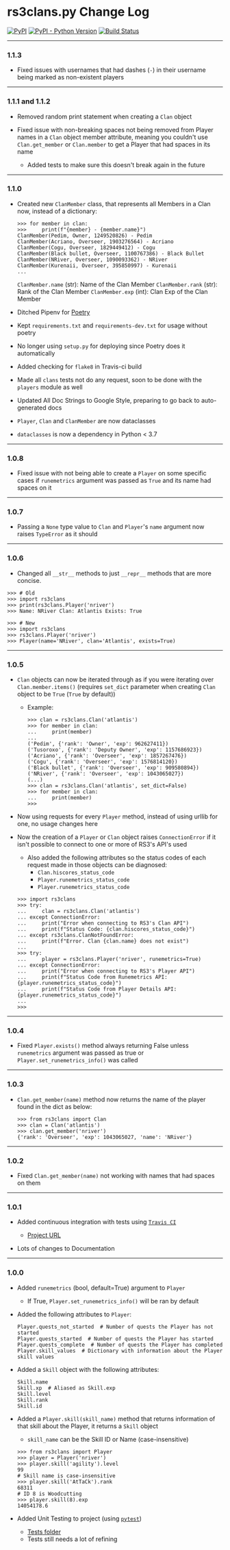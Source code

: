 # rs3clans.py Change Log

[![PyPI](https://img.shields.io/pypi/v/rs3clans.svg)](https://pypi.org/project/rs3clans/) [![PyPI - Python Version](https://img.shields.io/pypi/pyversions/rs3clans.svg)](https://pypi.org/project/rs3clans/) [![Build Status](https://travis-ci.org/johnvictorfs/rs3clans.py.svg?branch=master)](https://travis-ci.org/johnvictorfs/rs3clans.py)

***

### 1.1.3

- Fixed issues with usernames that had dashes (`-`) in their username being marked as non-existent players

***

### 1.1.1 and 1.1.2

- Removed random print statement when creating a `Clan` object

- Fixed issue with non-breaking spaces not being removed from Player names in a `Clan` object member attribute, meaning you couldn't use `Clan.get_member` or `Clan.member` to get a Player that had spaces in its name
    - Added tests to make sure this doesn't break again in the future

***

### 1.1.0

- Created new `ClanMember` class, that represents all Members in a Clan now, instead of a dictionary:
    ```python3
    >>> for member in clan:
    >>>     print(f"{member} - {member.name}")
    ClanMember(Pedim, Owner, 1249520826) - Pedim
    ClanMember(Acriano, Overseer, 1903276564) - Acriano
    ClanMember(Cogu, Overseer, 1829449412) - Cogu
    ClanMember(Black bullet, Overseer, 1100767386) - Black Bullet
    ClanMember(NRiver, Overseer, 1090093362) - NRiver
    ClanMember(Kurenaii, Overseer, 395850997) - Kurenaii
    ...
    ```
    
    `ClanMember.name` (str): Name of the Clan Member
    `ClanMember.rank` (str): Rank of the Clan Member
    `ClanMember.exp` (int): Clan Exp of the Clan Member

- Ditched Pipenv for [Poetry](https://github.com/sdispater/poetry/)

- Kept `requirements.txt` and `requirements-dev.txt` for usage without poetry

- No longer using `setup.py` for deploying since Poetry does it automatically

- Added checking for `flake8` in Travis-ci build

- Made all `clans` tests not do any request, soon to be done with the `players` module as well

- Updated All Doc Strings to Google Style, preparing to go back to auto-generated docs

- `Player`, `Clan` and `ClanMember` are now dataclasses

- `dataclasses` is now a dependency in Python < 3.7

***

### 1.0.8

- Fixed issue with not being able to create a `Player` on some specific cases if `runemetrics` argument was passed as `True` and its name had spaces on it

***

### 1.0.7

- Passing a `None` type value to `Clan` and `Player`'s `name` argument now raises `TypeError` as it should

***

### 1.0.6

- Changed all `__str__` methods to just `__repr__` methods that are more concise.
```python3
>>> # Old
>>> import rs3clans
>>> print(rs3clans.Player('nriver')
>>> Name: NRiver Clan: Atlantis Exists: True

>>> # New
>>> import rs3clans
>>> rs3clans.Player('nriver')
>>> Player(name='NRiver', clan='Atlantis', exists=True)
```

***

### 1.0.5
- `Clan` objects can now be iterated through as if you were iterating over `Clan.member.items()` (requires `set_dict` parameter when creating `Clan` object to be `True` (`True` by default))
    - Example:
        ```python3
        >>> clan = rs3clans.Clan('atlantis')
        >>> for member in clan:
        ...     print(member)
        ...
        ('Pedim', {'rank': 'Owner', 'exp': 962627411})
        ('Tusoroxo', {'rank': 'Deputy Owner', 'exp': 1157686923})
        ('Acriano', {'rank': 'Overseer', 'exp': 1857267476})
        ('Cogu', {'rank': 'Overseer', 'exp': 1576814120})
        ('Black bullet', {'rank': 'Overseer', 'exp': 909580894})
        ('NRiver', {'rank': 'Overseer', 'exp': 1043065027})
        (...)
        >>> clan = rs3clans.Clan('atlantis', set_dict=False)
        >>> for member in clan:
        ...     print(member)
        >>> 
        ```

- Now using requests for every `Player` method, instead of using urllib for one, no usage changes here

- Now the creation of a `Player` or `Clan` object raises `ConnectionError` if it isn't possible to connect to one or more of RS3's API's used
    - Also added the following attributes so the status codes of each request made in those objects can be diagnosed:
        - `Clan.hiscores_status_code`
        - `Player.runemetrics_status_code`
        - `Player.runemetrics_status_code`
    ```python3
    >>> import rs3clans
    >>> try:
    ...     clan = rs3clans.Clan('atlantis')
    ... except ConnectionError:
    ...     print("Error when connecting to RS3's Clan API")
    ...     print(f"Status Code: {clan.hiscores_status_code}")
    ... except rs3clans.ClanNotFoundError:
    ...     print(f"Error. Clan {clan.name} does not exist")
    ...
    >>> try:
    ...     player = rs3clans.Player('nriver', runemetrics=True)
    ... except ConnectionError:
    ...     print("Error when connecting to RS3's Player API")
    ...     print(f"Status Code from Runemetrics API: {player.runemetrics_status_code}")
    ...     print(f"Status Code from Player Details API: {player.runemetrics_status_code}")
    ...
    >>> 
    ```

***

### 1.0.4
- Fixed `Player.exists()` method always returning False unless `runemetrics` argument was passed as true or `Player.set_runemetrics_info()` was called

***

### 1.0.3
- `Clan.get_member(name)` method now returns the name of the player found in the dict as below:
    ```python3
    >>> from rs3clans import Clan
    >>> clan = Clan('atlantis')
    >>> clan.get_member('nriver')
    {'rank': 'Overseer', 'exp': 1043065027, 'name': 'NRiver'}
    ```

***

### 1.0.2
- Fixed `Clan.get_member(name)` not working with names that had spaces on them

***

### 1.0.1
- Added continuous integration with tests using [`Travis CI`](https://travis-ci.org)
    - [Project URL](https://travis-ci.org/johnvictorfs/rs3clans.py)

- Lots of changes to Documentation

***

### 1.0.0
- Added `runemetrics` (bool, default=True) argument to `Player`
    - If True, `Player.set_runemetrics_info()` will be ran by default

- Added the following attributes to `Player`:
    ```python3
    Player.quests_not_started  # Number of quests the Player has not started
    Player.quests_started  # Number of quests the Player has started
    Player.quests_complete  # Number of quests the Player has completed
    Player.skill_values  # Dictionary with information about the Player skill values
    ```

- Added a `Skill` object with the following attributes:
    ```python3
    Skill.name
    Skill.xp  # Aliased as Skill.exp
    Skill.level
    Skill.rank
    Skill.id
    ```

- Added a `Player.skill(skill_name)` method that returns information of that skill about the Player, it returns a `Skill` object
    - `skill_name` can be the Skill ID or Name (case-insensitive)
    ```python3
    >>> from rs3clans import Player
    >>> player = Player('nriver')
    >>> player.skill('agility').level
    99
    # Skill name is case-insensitive
    >>> player.skill('AtTaCk').rank
    68311
    # ID 8 is Woodcutting
    >>> player.skill(8).exp
    14054178.6
    ```

- Added Unit Testing to project (using [`pytest`](https://docs.pytest.org/en/latest/))
    - [Tests folder](/tests/) 
    - Tests still needs a lot of refining
